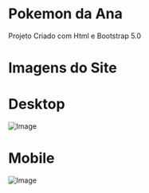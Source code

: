 # Pokemon da Ana 

Projeto Criado com Html e Bootstrap 5.0

# Imagens do Site 

# Desktop

![Image](./imagedesktop.jpg)

# Mobile 

![Image](./imagemobile.jpg)